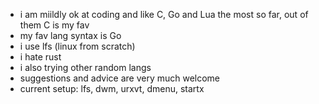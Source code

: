 - i am miildly ok at coding and like C, Go and Lua the most so far, out of them C is my fav
- my fav lang syntax is Go
- i use lfs (linux from scratch)
- i hate rust
- i also trying other random langs
- suggestions and advice are very much welcome
- current setup: lfs, dwm, urxvt, dmenu, startx

<!---
lovemearowlet/lovemearowlet is a ✨ special ✨ repository because its `README.md` (this file) appears on your GitHub profile.
You can click the Preview link to take a look at your changes.
--->
